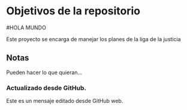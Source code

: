 # Objetivos de la repositorio
#HOLA MUNDO

Este proyecto se encarga de manejar los planes de la liga de la justicia


## Notas
Pueden hacer lo que quieran...

### Actualizado desde GitHub.
Este es un mensaje editado desde GitHub web.
